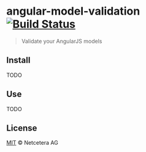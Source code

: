 # angular-model-validation [![Build Status](https://travis-ci.org/netceteragroup/angular-model-validation.png?branch=master)](https://travis-ci.org/netceteragroup/angular-model-validation)


> Validate your AngularJS models


## Install

TODO

## Use

TODO

## License

[MIT](http://opensource.org/licenses/MIT) © Netcetera AG
